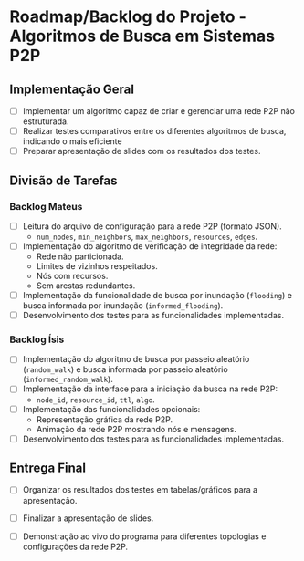 # Roadmap/Backlog do Projeto - Algoritmos de Busca em Sistemas P2P

## Implementação Geral
- [ ] Implementar um algoritmo capaz de criar e gerenciar uma rede P2P não estruturada.
- [ ] Realizar testes comparativos entre os diferentes algoritmos de busca, indicando o mais eficiente
- [ ] Preparar apresentação de slides com os resultados dos testes.

## Divisão de Tarefas

### Backlog Mateus
- [ ] Leitura do arquivo de configuração para a rede P2P (formato JSON).
  - `num_nodes`, `min_neighbors`, `max_neighbors`, `resources`, `edges`.
- [ ] Implementação do algoritmo de verificação de integridade da rede:
  - Rede não particionada.
  - Limites de vizinhos respeitados.
  - Nós com recursos.
  - Sem arestas redundantes.
- [ ] Implementação da funcionalidade de busca por inundação (`flooding`) e busca informada por inundação (`informed_flooding`).
- [ ] Desenvolvimento dos testes para as funcionalidades implementadas.

### Backlog Ísis
- [ ] Implementação do algoritmo de busca por passeio aleatório (`random_walk`) e busca informada por passeio aleatório (`informed_random_walk`).
- [ ] Implementação da interface para a iniciação da busca na rede P2P:
  - `node_id`, `resource_id`, `ttl`, `algo`.
- [ ] Implementação das funcionalidades opcionais:
  - Representação gráfica da rede P2P.
  - Animação da rede P2P mostrando nós e mensagens.
- [ ] Desenvolvimento dos testes para as funcionalidades implementadas.

## Entrega Final
- [ ] Organizar os resultados dos testes em tabelas/gráficos para a apresentação.
- [ ] Finalizar a apresentação de slides.
- [ ] Demonstração ao vivo do programa para diferentes topologias e configurações da rede P2P.


